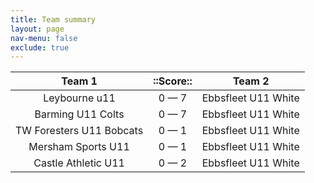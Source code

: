 ```yaml
---
title: Team summary
layout: page
nav-menu: false
exclude: true
---
```




|          Team 1          |  ::Score::  |       Team 2        |
|:------------------------:|:-----------:|:-------------------:|
|      Leybourne u11       | 0 &mdash; 7 | Ebbsfleet U11 White |
|    Barming U11 Colts     | 0 &mdash; 7 | Ebbsfleet U11 White |
| TW Foresters U11 Bobcats | 0 &mdash; 1 | Ebbsfleet U11 White |
|    Mersham Sports U11    | 0 &mdash; 1 | Ebbsfleet U11 White |
|   Castle Athletic U11    | 0 &mdash; 2 | Ebbsfleet U11 White |

 <br /><br /><br />
